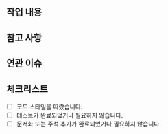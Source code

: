 ## 작업 내용

<!-- 작업한 내용을 간단히 작성해주세요. -->

## 참고 사항

<!-- 코드 리뷰 등 참고할 사항이 있다면 작성해주세요. -->

## 연관 이슈

<!-- 이 PR과 관련된 이슈 번호를 "closes #1" 형식으로 작성해주세요. -->

## 체크리스트
- [ ] 코드 스타일을 따랐습니다.
- [ ] 테스트가 완료되었거나 필요하지 않습니다.
- [ ] 문서화 또는 주석 추가가 완료되었거나 필요하지 않습니다.